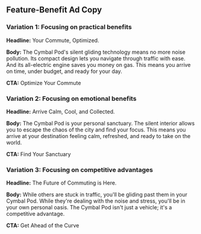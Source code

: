 ## Feature-Benefit Ad Copy

### Variation 1: Focusing on practical benefits

**Headline:** Your Commute, Optimized.

**Body:** The Cymbal Pod's silent gliding technology means no more noise pollution. Its compact design lets you navigate through traffic with ease. And its all-electric engine saves you money on gas. This means you arrive on time, under budget, and ready for your day.

**CTA:** Optimize Your Commute

### Variation 2: Focusing on emotional benefits

**Headline:** Arrive Calm, Cool, and Collected.

**Body:** The Cymbal Pod is your personal sanctuary. The silent interior allows you to escape the chaos of the city and find your focus. This means you arrive at your destination feeling calm, refreshed, and ready to take on the world.

**CTA:** Find Your Sanctuary

### Variation 3: Focusing on competitive advantages

**Headline:** The Future of Commuting is Here.

**Body:** While others are stuck in traffic, you'll be gliding past them in your Cymbal Pod. While they're dealing with the noise and stress, you'll be in your own personal oasis. The Cymbal Pod isn't just a vehicle; it's a competitive advantage.

**CTA:** Get Ahead of the Curve
